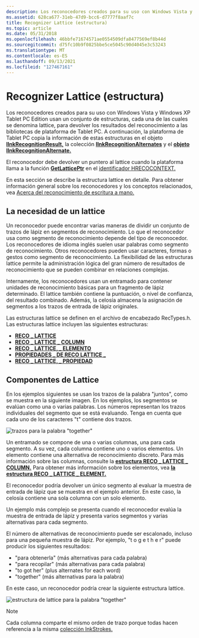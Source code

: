 ```yaml
---
description: Los reconocedores creados para su uso con Windows Vista y Windows XP Tablet PC Edition usan un conjunto de estructuras, cada una de las cuales se denomina lattice, para devolver los resultados del reconocimiento a las bibliotecas de plataforma de Tablet PC.
ms.assetid: 628ca677-31eb-47d9-bcc6-d7777f8aaf7c
title: Recognizer Lattice (estructura)
ms.topic: article
ms.date: 05/31/2018
ms.openlocfilehash: 46bbfe71674571ae0554509dfa8477569ef8b44d
ms.sourcegitcommit: d75fc10b9f0825bbe5ce5045c90d4045e3c53243
ms.translationtype: MT
ms.contentlocale: es-ES
ms.lasthandoff: 09/13/2021
ms.locfileid: "127467161"
---
```

# <a name="recognizer-lattice-structure"></a>Recognizer Lattice (estructura)

Los reconocedores creados para su uso con Windows Vista y Windows XP Tablet PC Edition usan un conjunto de estructuras, cada una de las cuales se denomina lattice, para devolver los resultados del reconocimiento a las bibliotecas de plataforma de Tablet PC. A continuación, la plataforma de Tablet PC copia la información de estas estructuras en el objeto [**IInkRecognitionResult,**](/windows/desktop/api/msinkaut/nn-msinkaut-iinkrecognitionresult) la colección [**IInkRecognitionAlternates**](/windows/desktop/api/msinkaut/nn-msinkaut-iinkrecognitionalternates) y el [**objeto IInkRecognitionAlternate.**](/windows/desktop/api/msinkaut/nn-msinkaut-iinkrecognitionalternate)

El reconocedor debe devolver un puntero al lattice cuando la plataforma llama a la función [**GetLatticePtr**](/windows/desktop/api/recapis/nf-recapis-getlatticeptr) en el [identificador HRECOCONTEXT.](hrecocontext-handle.md)

En esta sección se describe la estructura lattice en detalle. Para obtener información general sobre los reconocedores y los conceptos relacionados, vea [Acerca del reconocimiento de escritura a mano.](about-handwriting-recognition.md)

## <a name="the-need-for-a-lattice"></a>La necesidad de un lattice

Un reconocedor puede encontrar varias maneras de dividir un conjunto de trazos de lápiz en segmentos de reconocimiento. Lo que el reconocedor usa como segmento de reconocimiento depende del tipo de reconocedor. Los reconocedores de idioma inglés suelen usar palabras como segmento de reconocimiento. Otros reconocedores pueden usar caracteres, formas o gestos como segmento de reconocimiento. La flexibilidad de las estructuras lattice permite la administración lógica del gran número de resultados de reconocimiento que se pueden combinar en relaciones complejas.

Internamente, los reconocedores usan un entramado para contener unidades de reconocimiento básicas para un fragmento de lápiz determinado. El lattice también contiene la puntuación, o nivel de confianza, del resultado combinado. Además, la celosía almacena la asignación de segmentos a los trazos de entrada de lápiz originales.

Las estructuras lattice se definen en el archivo de encabezado RecTypes.h. Las estructuras lattice incluyen las siguientes estructuras:

-   [**RECO \_ LATTICE**](/windows/win32/api/rectypes/ns-rectypes-reco_lattice)
-   [**RECO \_ LATTICE \_ COLUMN**](/windows/win32/api/rectypes/ns-rectypes-reco_lattice_column)
-   [**RECO \_ LATTICE, \_ ELEMENTO**](/windows/win32/api/rectypes/ns-rectypes-reco_lattice_element)
-   [**PROPIEDADES \_ DE RECO LATTICE \_**](/windows/win32/api/rectypes/ns-rectypes-reco_lattice_properties)
-   [**RECO \_ LATTICE, \_ PROPIEDAD**](/windows/win32/api/rectypes/ns-rectypes-reco_lattice_property)

## <a name="lattice-components"></a>Componentes de Lattice

En los ejemplos siguientes se usan los trazos de la palabra "juntos", como se muestra en la siguiente imagen. En los ejemplos, los segmentos se evalúan como una o varias palabras. Los números representan los trazos individuales del segmento que se está evaluando. Tenga en cuenta que cada uno de los caracteres "t" contiene dos trazos.

![trazos para la palabra "together"](images/1d5fa9fb-6c38-49b8-8caa-2b6dcc1d5dec.gif)

Un entramado se compone de una o varias columnas, una para cada segmento. A su vez, cada columna contiene uno o varios elementos. Un elemento contiene una alternativa de reconocimiento discreto. Para más información sobre las columnas, consulte la [**estructura RECO \_ LATTICE \_ COLUMN.**](/windows/win32/api/rectypes/ns-rectypes-reco_lattice_column) Para obtener más información sobre los elementos, vea [**la estructura RECO \_ LATTICE \_ ELEMENT.**](/windows/win32/api/rectypes/ns-rectypes-reco_lattice_element)

El reconocedor podría devolver un único segmento al evaluar la muestra de entrada de lápiz que se muestra en el ejemplo anterior. En este caso, la celosía contiene una sola columna con un solo elemento.

Un ejemplo más complejo se presenta cuando el reconocedor evalúa la muestra de entrada de lápiz y presenta varios segmentos y varias alternativas para cada segmento.

El número de alternativas de reconocimiento puede ser escalonado, incluso para una pequeña muestra de lápiz. Por ejemplo, "t o g e t h e r" puede producir los siguientes resultados:

-   "para obtenerla" (más alternativas para cada palabra)
-   "para recopilar" (más alternativas para cada palabra)
-   "to got her" (plus alternates for each word)
-   "together" (más alternativas para la palabra)

En este caso, un reconocedor podría crear la siguiente estructura lattice.

![estructura de lattice para la palabra "together"](images/2496c3dd-8b08-4f86-9fe3-f118be49a8c8.gif)

> [!Note]  
> Cada columna comparte el mismo orden de trazo porque todas hacen referencia a la misma [colección InkStrokes.](/previous-versions/windows/desktop/legacy/ms703293(v=vs.85))

 

 

 
